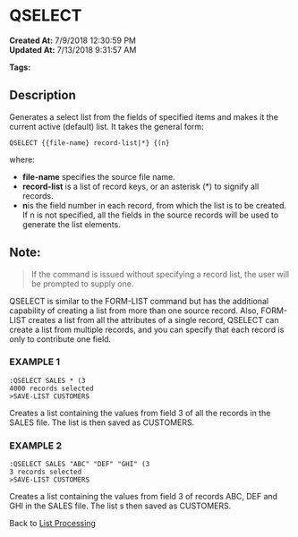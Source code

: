 # QSELECT

**Created At:** 7/9/2018 12:30:59 PM  
**Updated At:** 7/13/2018 9:31:57 AM  

**Tags:**
<badge text='jql' vertical='middle' />
<badge text='lists' vertical='middle' />

## Description 

Generates a select list from the fields of specified items and makes it the current active (default) list. It takes the general form:

```
QSELECT {{file-name} record-list|*} {(n}
```

where:

- **file-name** specifies the source file name.
- **record-list** is a list of record keys, or an asterisk (\*) to signify all records.
- **n**is the field number in each record, from which the list is to be created. If n is not specified, all the fields in the source records will be used to generate the list elements.




## Note: 


> If the command is issued without specifying a record list, the user will be prompted to supply one.


QSELECT is similar to the FORM-LIST command but has the additional capability of creating a list from more than one source record. Also, FORM-LIST creates a list from all the attributes of a single record, QSELECT can create a list from multiple records, and you can specify that each record is only to contribute one field.



### EXAMPLE 1

```
:QSELECT SALES * (3
4000 records selected
>SAVE-LIST CUSTOMERS
```

Creates a list containing the values from field 3 of all the records in the SALES file. The list is then saved as CUSTOMERS.



### EXAMPLE 2

```
:QSELECT SALES "ABC" "DEF" "GHI" (3
3 records selected
>SAVE-LIST CUSTOMERS
```

Creates a list containing the values from field 3 of records ABC, DEF and GHI in the SALES file. The list s then saved as CUSTOMERS.



Back to [List Processing](325912-list-processing)
